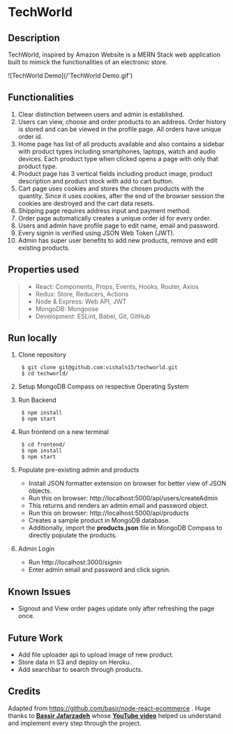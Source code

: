 # TechWorld

## Description

TechWorld, inspired by Amazon Website is a MERN Stack web application built to mimick the functionalities of an electronic store. 

![TechWorld Demo](/'TechWorld Demo.gif')

## Functionalities

1. Clear distinction between users and admin is established. 
2. Users can view, choose and order products to an address. Order history is stored and can be viewed in the profile page. All orders have unique order id.
3. Home page has list of all products available and also contains a sidebar with product types including smartphones, laptops, watch and audio devices. Each product type when clicked opens a page with only that product type. 
4. Product page has 3 vertical fields including product image, product description and product stock with add to cart button. 
5. Cart page uses cookies and stores the chosen products with the quantity. Since it uses cookies, after the end of the browser session the cookies are destroyed and the cart data resets. 
6. Shipping page requires address input and payment method. 
7. Order page automatically creates a unique order id for every order. 
8. Users and admin have profile page to edit name, email and password. 
9. Every signin is verified using JSON Web Token (JWT).
10. Admin has super user benefits to add new products, remove and edit existing products.  

## Properties used

> - React: Components, Props, Events, Hooks, Router, Axios
> - Redux: Store, Reducers, Actions
> - Node & Express: Web API,  JWT
> - MongoDB: Mongoose
> - Development: ESLint, Babel, Git, GitHub

## Run locally

1. Clone repository

        $ git clone git@github.com:vishaln15/techworld.git
        $ cd techworld/

2. Setup MongoDB Compass on respective Operating System

3. Run Backend

        $ npm install
        $ npm start

4. Run frontend on a new terminal

        $ cd frontend/
        $ npm install
        $ npm start

5. Populate pre-existing admin and products

    - Install JSON formatter extension on browser for better view of JSON objects.
    - Run this on browser: http://localhost:5000/api/users/createAdmin
    - This returns and renders an admin email and password object.
    - Run this on browser: http://localhost:5000/api/products
    - Creates a sample product in MongoDB database. 
    - Additionally, import the **products.json** file in MongoDB Compass to directly populate the products.

6. Admin Login

    - Run http://localhost:3000/signin
    - Enter admin email and password and click signin. 


## Known Issues

- Signout and View order pages update only after refreshing the page once.

## Future Work

- Add file uploader api to upload image of new product.
- Store data in S3 and deploy on Heroku. 
- Add searchbar to search through products.

## Credits

Adapted from https://github.com/basir/node-react-ecommerce . Huge thanks to **[Bassir Jafarzadeh](https://github.com/basir)** whose **[YouTube video](https://www.youtube.com/watch?v=Fy9SdZLBTOo)** helped us understand and implement every step through the project. 